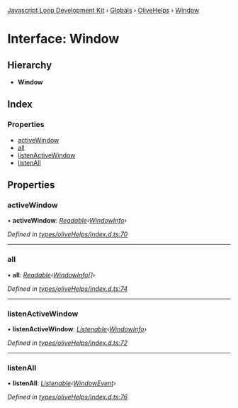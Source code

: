 [Javascript Loop Development Kit](../README.md) › [Globals](../globals.md) › [OliveHelps](../modules/olivehelps.md) › [Window](olivehelps.window.md)

# Interface: Window

## Hierarchy

* **Window**

## Index

### Properties

* [activeWindow](olivehelps.window.md#activewindow)
* [all](olivehelps.window.md#all)
* [listenActiveWindow](olivehelps.window.md#listenactivewindow)
* [listenAll](olivehelps.window.md#listenall)

## Properties

###  activeWindow

• **activeWindow**: *[Readable](../modules/olivehelps.md#readable)‹[WindowInfo](olivehelps.windowinfo.md)›*

*Defined in [types/oliveHelps/index.d.ts:70](https://github.com/open-olive/loop-development-kit/blob/ba5f0aac/ldk/javascript/src/types/oliveHelps/index.d.ts#L70)*

___

###  all

• **all**: *[Readable](../modules/olivehelps.md#readable)‹[WindowInfo](olivehelps.windowinfo.md)[]›*

*Defined in [types/oliveHelps/index.d.ts:74](https://github.com/open-olive/loop-development-kit/blob/ba5f0aac/ldk/javascript/src/types/oliveHelps/index.d.ts#L74)*

___

###  listenActiveWindow

• **listenActiveWindow**: *[Listenable](../modules/olivehelps.md#listenable)‹[WindowInfo](olivehelps.windowinfo.md)›*

*Defined in [types/oliveHelps/index.d.ts:72](https://github.com/open-olive/loop-development-kit/blob/ba5f0aac/ldk/javascript/src/types/oliveHelps/index.d.ts#L72)*

___

###  listenAll

• **listenAll**: *[Listenable](../modules/olivehelps.md#listenable)‹[WindowEvent](olivehelps.windowevent.md)›*

*Defined in [types/oliveHelps/index.d.ts:76](https://github.com/open-olive/loop-development-kit/blob/ba5f0aac/ldk/javascript/src/types/oliveHelps/index.d.ts#L76)*
